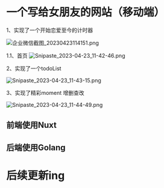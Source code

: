 <!--
 * @Author: xiaoHao
-->
<!--
 * @Author: xiaoHao
-->
# 一个写给女朋友的网站（移动端）

1、实现了一个开始恋爱至今的计时器

![企业微信截图_20230423114151.png](https://s2.loli.net/2023/04/23/VWH58TwIOCMcKrf.png)

1.1、首页
![Snipaste_2023-04-23_11-42-46.png](https://s2.loli.net/2023/04/23/x7NidlnMrFkaOUI.png)

2、实现了一个todoList

![Snipaste_2023-04-23_11-43-15.png](https://s2.loli.net/2023/04/23/mIAxH3b1lCwXRPK.png)

3、实现了精彩moment 增删查改

![Snipaste_2023-04-23_11-44-49.png](https://s2.loli.net/2023/04/23/9mvdC3jgUDrZftH.png)
## 前端使用Nuxt 
## 后端使用Golang

# 后续更新ing